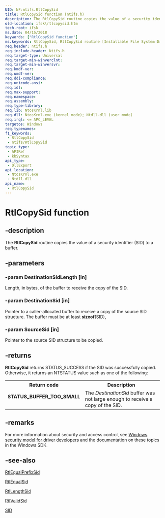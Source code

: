 ```yaml
---
UID: NF:ntifs.RtlCopySid
title: RtlCopySid function (ntifs.h)
description: The RtlCopySid routine copies the value of a security identifier (SID) to a buffer.
old-location: ifsk\rtlcopysid.htm
tech.root: ifsk
ms.date: 04/16/2018
keywords: ["RtlCopySid function"]
ms.keywords: RtlCopySid, RtlCopySid routine [Installable File System Drivers], ifsk.rtlcopysid, ntifs/RtlCopySid, rtlref_598b8f18-6cd2-4714-a2da-8e91f6aba065.xml
req.header: ntifs.h
req.include-header: Ntifs.h
req.target-type: Universal
req.target-min-winverclnt: 
req.target-min-winversvr: 
req.kmdf-ver: 
req.umdf-ver: 
req.ddi-compliance: 
req.unicode-ansi: 
req.idl: 
req.max-support: 
req.namespace: 
req.assembly: 
req.type-library: 
req.lib: NtosKrnl.lib
req.dll: NtosKrnl.exe (kernel mode); Ntdll.dll (user mode)
req.irql: <= APC_LEVEL
targetos: Windows
req.typenames: 
f1_keywords:
 - RtlCopySid
 - ntifs/RtlCopySid
topic_type:
 - APIRef
 - kbSyntax
api_type:
 - DllExport
api_location:
 - NtosKrnl.exe
 - Ntdll.dll
api_name:
 - RtlCopySid
---
```


# RtlCopySid function


## -description

The <b>RtlCopySid</b> routine copies the value of a security identifier (SID) to a buffer.

## -parameters

### -param DestinationSidLength [in]


Length, in bytes, of the buffer to receive the copy of the SID.

### -param DestinationSid [in]


Pointer to a caller-allocated buffer to receive a copy of the source SID structure. The buffer must be at least <b>sizeof</b>(SID),

### -param SourceSid [in]


Pointer to the source SID structure to be copied.

## -returns

<b>RtlCopySid</b> returns STATUS_SUCCESS if the SID was successfully copied. Otherwise, it returns an NTSTATUS value such as one of the following: 

<table>
<tr>
<th>Return code</th>
<th>Description</th>
</tr>
<tr>
<td width="40%">
<dl>
<dt><b>STATUS_BUFFER_TOO_SMALL</b></dt>
</dl>
</td>
<td width="60%">
The <i>DestinationSid</i> buffer was not large enough to receive a copy of the SID. 

</td>
</tr>
</table>

## -remarks

For more information about security and access control, see [Windows security model for driver developers](/windows-hardware/drivers/driversecurity/windows-security-model) and the documentation on these topics in the Windows SDK.

## -see-also

<a href="/windows-hardware/drivers/ddi/ntifs/nf-ntifs-rtlequalprefixsid">RtlEqualPrefixSid</a>



<a href="/windows-hardware/drivers/ddi/ntifs/nf-ntifs-rtlequalsid">RtlEqualSid</a>



<a href="/windows-hardware/drivers/ddi/ntifs/nf-ntifs-rtllengthsid">RtlLengthSid</a>



<a href="/windows-hardware/drivers/ddi/ntifs/nf-ntifs-rtlvalidsid">RtlValidSid</a>



<a href="/windows-hardware/drivers/ddi/ntifs/ns-ntifs-_sid">SID</a>
